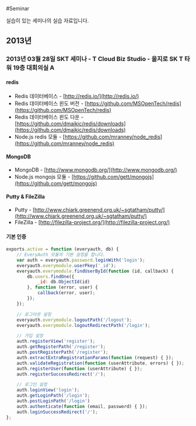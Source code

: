 #Seminar

실습이 있는 세미나의 실습 자료입니다.

## 2013년
### 2013년 03월 28일 SKT 세미나 - T Cloud Biz Studio - 을지로 SK T 타워 19층 대회의실 A
#### redis
+ Redis 데이터베이스 - [http://redis.io/](http://redis.io/)
+ Redis 데이터베이스 윈도 버전 - [https://github.com/MSOpenTech/redis](https://github.com/MSOpenTech/redis)
+ Redis 데이터베이스 윈도 다운 - [https://github.com/dmajkic/redis/downloads](https://github.com/dmajkic/redis/downloads)
+ Node.js redis 모듈 - [https://github.com/mranney/node_redis](https://github.com/mranney/node_redis)

#### MongoDB
+ MongoDB - [http://www.mongodb.org/](http://www.mongodb.org/)
+ Node.js mongojs 모듈 - [https://github.com/gett/mongojs](https://github.com/gett/mongojs)

#### Putty & FileZilla
+ Putty - [http://www.chiark.greenend.org.uk/~sgtatham/putty/](http://www.chiark.greenend.org.uk/~sgtatham/putty/)
+ FileZilla - [http://filezilla-project.org/](http://filezilla-project.org/)

#### 기본 인증

```javascript
exports.active = function (everyauth, db) {
    // EveryAuth 모듈의 기본 설정을 합니다.
    var auth = everyauth.password.loginWith('login');
    everyauth.everymodule.userPkey('_id');
    everyauth.everymodule.findUserById(function (id, callback) {
        db.users.findOne({
            _id: db.ObjectId(id)
        }, function (error, user) {
            callback(error, user);
        });
    });

    // 로그아웃 설정
    everyauth.everymodule.logoutPath('/logout');
    everyauth.everymodule.logoutRedirectPath('/login');

    // 가입 설정
    auth.registerView('register');
    auth.getRegisterPath('/register');
    auth.postRegisterPath('/register');
    auth.extractExtraRegistrationParams(function (request) { });
    auth.validateRegistration(function (userAttribute, errors) { });
    auth.registerUser(function (userAttribute) { });
    auth.registerSuccessRedirect('/');

    // 로그인 설정
    auth.loginView('login');
    auth.getLoginPath('/login');
    auth.postLoginPath('/login')
    auth.authenticate(function (email, password) { });
    auth.loginSuccessRedirect('/');
};
```

